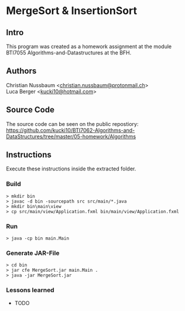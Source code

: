 # MergeSort & InsertionSort #

## Intro
This program was created as a homework assignment at the module BTI7055 Algorithms-and-Datastructures at the BFH.

## Authors
Christian Nussbaum \<christian.nussbaum@protonmail.ch\> <br>
Luca Berger \<kucki10@hotmail.com\>

## Source Code
The source code can be seen on the public repostiory:
https://github.com/kucki10/BTI7062-Algorithms-and-DataStructures/tree/master/05-homework/Algorithms

## Instructions
Execute these instructions inside the extracted folder. 

### Build
```
> mkdir bin
> javac -d bin -sourcepath src src/main/*.java
> mkdir bin\main\view
> cp src/main/view/Application.fxml bin/main/view/Application.fxml
```
### Run
```
> java -cp bin main.Main 
```

### Generate JAR-File
```
> cd bin
> jar cfe MergeSort.jar main.Main .
> java -jar MergeSort.jar
```

### Lessons learned
- TODO
